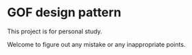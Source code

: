 # GOF design pattern
This project is for personal study.

Welcome to figure out any mistake or any inappropriate points.

